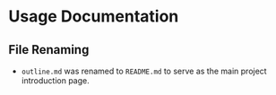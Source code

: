 # Usage Documentation

## File Renaming
- `outline.md` was renamed to `README.md` to serve as the main project introduction page. 